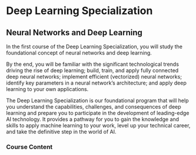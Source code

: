 # Deep Learning Specialization

## Neural Networks and Deep Learning

In the first course of the Deep Learning Specialization, you will study the 
foundational concept of neural networks and deep learning.  

By the end, you will be familiar with the significant technological trends 
driving the rise of deep learning; build, train, and apply fully connected 
deep neural networks; implement efficient (vectorized) neural networks; 
identify key parameters in a neural network’s architecture; and apply deep 
learning to your own applications.  

The Deep Learning Specialization is our foundational program that will help 
you understand the capabilities, challenges, and consequences of deep 
learning and prepare you to participate in the development of leading-edge 
AI technology. It provides a pathway for you to gain the knowledge and 
skills to apply machine learning to your work, level up your technical 
career, and take the definitive step in the world of AI.

### Course Content

